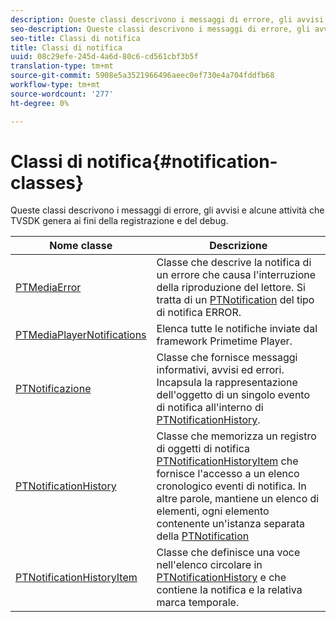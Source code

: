 ```yaml
---
description: Queste classi descrivono i messaggi di errore, gli avvisi e alcune attività che TVSDK genera ai fini della registrazione e del debug.
seo-description: Queste classi descrivono i messaggi di errore, gli avvisi e alcune attività che TVSDK genera ai fini della registrazione e del debug.
seo-title: Classi di notifica
title: Classi di notifica
uuid: 08c29efe-245d-4a6d-80c6-cd561cbf3b5f
translation-type: tm+mt
source-git-commit: 5908e5a3521966496aeec0ef730e4a704fddfb68
workflow-type: tm+mt
source-wordcount: '277'
ht-degree: 0%

---
```



# Classi di notifica{#notification-classes}

Queste classi descrivono i messaggi di errore, gli avvisi e alcune attività che TVSDK genera ai fini della registrazione e del debug.

| Nome classe | Descrizione |
|---|---|
| [PTMediaError](https://help.adobe.com/en_US/primetime/api/psdk/appledoc/Classes/PTMediaError.html) | Classe che descrive la notifica di un errore che causa l&#39;interruzione della riproduzione del lettore. Si tratta di un [PTNotification](https://help.adobe.com/en_US/primetime/api/psdk/appledoc/Classes/PTNotification.html) del tipo di notifica ERROR. |
| [PTMediaPlayerNotifications](https://help.adobe.com/en_US/primetime/api/psdk/appledoc/Classes/PTMediaPlayerNotifications.html) | Elenca tutte le notifiche inviate dal framework Primetime Player. |
| [PTNotificazione](https://help.adobe.com/en_US/primetime/api/psdk/appledoc/Classes/PTNotification.html) | Classe che fornisce messaggi informativi, avvisi ed errori. Incapsula la rappresentazione dell&#39;oggetto di un singolo evento di notifica all&#39;interno di [PTNotificationHistory](https://help.adobe.com/en_US/primetime/api/psdk/appledoc/Classes/PTNotificationHistory.html). |
| [PTNotificationHistory](https://help.adobe.com/en_US/primetime/api/psdk/appledoc/Classes/PTNotificationHistory.html) | Classe che memorizza un registro di oggetti di notifica [PTNotificationHistoryItem](https://help.adobe.com/en_US/primetime/api/psdk/appledoc/Classes/PTNotificationHistoryItem.html) che fornisce l&#39;accesso a un elenco cronologico eventi di notifica. In altre parole, mantiene un elenco di elementi, ogni elemento contenente un&#39;istanza separata della [PTNotification](https://help.adobe.com/en_US/primetime/api/psdk/appledoc/Classes/PTNotification.html) |
| [PTNotificationHistoryItem](https://help.adobe.com/en_US/primetime/api/psdk/appledoc/Classes/PTNotificationHistoryItem.html) | Classe che definisce una voce nell&#39;elenco circolare in [PTNotificationHistory](https://help.adobe.com/en_US/primetime/api/psdk/appledoc/Classes/PTNotificationHistory.html) e che contiene la notifica e la relativa marca temporale. |

